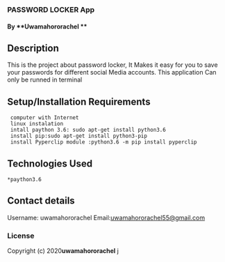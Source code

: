 ### PASSWORD LOCKER App
#### By **Uwamahororachel **
##
## Description
  This is the project about password locker,
  It Makes it easy for you to save your passwords for different
  social  Media accounts.
  This application Can only be runned in terminal 




## Setup/Installation Requirements
     computer with Internet
     linux instalation 
     intall paython 3.6: sudo apt-get install python3.6
     install pip:sudo apt-get install python3-pip 
     install Pyperclip module :python3.6 -m pip install pyperclip



## Technologies Used

    *paython3.6
   

## Contact details
Username: uwamahororachel
Email:uwamahororachel55@gmail.com
### License
Copyright (c) 2020**uwamahororachel**  j